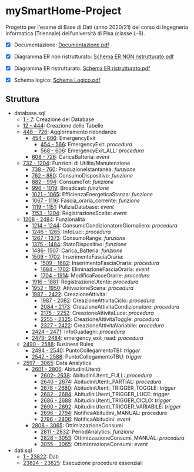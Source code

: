 # mySmartHome-Project
Progetto per l'esame di Base di Dati (anno 2020/21) del corso di Ingegneria Informatica (Triennale) dell'università di Pisa (classe L-8).

- [x] Documentazione: [Documentazione.pdf](./documentazione/Documentazione.pdf)
- [x] Diagramma ER non ristrutturato: [Schema ER NON ristrutturato.pdf](./documentazione/Schema%20ER%20NON%20ristrutturato.pdf)
- [x] Diagramma ER ristrutturato: [Schema ER ristrutturato.pdf](./documentazione/Schema%20ER%20ristrutturato.pdf)
- [x] Schema logico: [Schema Logico.pdf](./documentazione/Schema%20Logico.pdf)


## Struttura
- database.sql
  - [1 - 7](./sql/database.sql#L1-L7): Creazione del Database
  - [12 - 444](./sql/database.sql#L12-L444): Creazione delle Tabelle
  - [448 - 726](./sql/database.sql#L448-L726): Aggiornamento ridondanze
    - [454 - 606](./sql/database.sql#L454-L606): EmergencyExit
      - [454 - 566](./sql/database.sql#L454-L566): EmergencyExit: _procedura_
      - [568 - 606](./sql/database.sql#L568-L606): EmergencyExit_ALL: _procedura_
    - [608 - 726](./sql/database.sql#L508-L726): CaricaBatteria: _event_
  - [732 - 1204](./sql/database.sql#L732-L1204): Funzioni di Utilità/Manutenzione
    - [738 - 760](./sql/database.sql#L738-L760): ProduzioneIstantanea: _funzione_
    - [762 - 880](./sql/database.sql#L762-L880): ConsumoDispositivo: _funzione_
    - [882 - 994](./sql/database.sql#L882-L994): ConsumoTot: _funzione_
    - [996 - 1019](./sql/database.sql#L996-L1019): Broadcast: _funzione_
    - [1021 - 1065](./sql/database.sql#L1021-L1065): EfficienzaEnergeticaStanza: _funzione_
    - [1067 - 1116](./sql/database.sql#L1067-L1116): Fascia_oraria_corrente: _funzione_
    - [1119 - 1151](./sql/database.sql#L1119-L1151): PuliziaDatabase: _event_
    - [1153 - 1204](./sql/database.sql#L1153-L1204): RegistrazioneScelte: _event_
  - [1208 - 2484](./sql/database.sql#L1208-L2484): Funzionalità
    - [1214 - 1244](./sql/database.sql#L1214-L1244): ConsumoCondizionatoreGiornaliero: _procedura_
    - [1246 - 1265](./sql/database.sql#L1246-L1265): InfoLuci: _procedura_
    - [1267 - 1373](./sql/database.sql#L1267-L1376): ConsumoRange: _funzione_
    - [1375 - 1484](./sql/database.sql#L1375-L1484): StatoDispositivo: _funzione_
    - [1486- 1507](./sql/database.sql#L1486-L1507): Carica_Batteria: _funzione_
    - [1509 - 1702](./sql/database.sql#L1509-L1702): InserimentoFasciaOraria:
      - [1509 - 1682](./sql/database.sql#L1509-L1682): InserimentoFasciaOraria: _procedura_
      - [1684 - 1702](./sql/database.sql#L1684-L1702): EliminazioneFasciaOraria: _event_
      - [1704 - 1914](./sql/database.sql#L1704-L1914): ModificaFasceOrarie: _procedura_
    - [1916 - 1881](./sql/database.sql#L1916-L1881): RegistrazioneUtente: _procedura_
    - [1952 - 1950](./sql/database.sql#L1952-L1950): AttivazioneScena: _procedura_
    - [1987 - 2422](./sql/database.sql#L1987-L2422): CreazioneAttivita:
      - [1987 - 2082](./sql/database.sql#L1987-L2082): CreazioneAttivitaCiclo: _procedura_
      - [2084 - 2173](./sql/database.sql#L2084-L2173): CreazioneAttivitaCondizionatore: _procedura_
      - [2175 - 2252](./sql/database.sql#L2175-L2252): CreazioneAttivitaLuce: _procedura_
      - [2255 - 2325](./sql/database.sql#L2255-L2325): CreazioneAttivitaToggle: _procedura_
      - [2327 - 2422](./sql/database.sql#L2327-L2422): CreazioneAttivitaVariabile: _procedura_
    - [2424 - 2471](./sql/database.sql#L2424-L2471): InfoGuadagni: _procedura_
    - [2473- 2484](./sql/database.sql#L2473-L2484): emergency_exit_read: _procedura_
  - [2490 - 2588](./sql/database.sql#L2490-L2588): Business Rules
    - [2494 - 2540](./sql/database.sql#L2494-L2540): PuntoCollegamentoTBI: _trigger_
    - [2542 - 2588](./sql/database.sql#L2542-L2588): PuntoCollegamentoTBU: _trigger_
  - [2597 - 3065](./sql/database.sql#L2597-L3065): Data Analytics
    - [2601 - 2806](./sql/database.sql#L2601-L2806): AbitudiniUtenti:
      - [2602- 2638](./sql/database.sql#L2602-L2638): AbitudiniUtenti_FULL: _procedura_
      - [2640 - 2674](./sql/database.sql#L2640-L2674): AbitudiniUtenti_PARTIAL: _procedura_
      - [2678 - 2680](./sql/database.sql#L2678-L2680): AbitudiniUtenti_TRIGGER_TOGGLE: _trigger_
      - [2682 - 2684](./sql/database.sql#L2682-L2684): AbitudiniUtenti_TRIGGER_LUCE: _trigger_
      - [2686 - 2688](./sql/database.sql#L2686-L2688): AbitudiniUtenti_TRIGGER_CICLO: _trigger_
      - [2690 - 2692](./sql/database.sql#L2690-L2692): AbitudiniUtenti_TRIGGER_VARIABILE: _trigger_
      - [2696 - 2794](./sql/database.sql#L2696-L2794): NotificaAbitudini_MANUAL: procedure
      - [2796 - 2806](./sql/database.sql#L2796-L2806): NotificaAbitudini: _event_
    - [2808 - 3065](./sql/database.sql#L2808-L3065): OttimizzazioneConsumi
      - [2811 - 2832](./sql/database.sql#L2811-L2832): PeriodAnalytics: _funzione_
      - [2828 - 3053](./sql/database.sql#L2828-L3053): OttimizzazioneConsumi_MANUAL: _procedura_
      - [3055 - 3065](./sql/database.sql#L3055-3065): OttimizzazioneConsumi: _event_
- dati.sql
  - [1 - 23822](./sql/database.sql#L1-L23822): Dati
  - [23824 - 23825](./sql/database.sql#L23824-L23825): Esecuzione procedure essenziali
